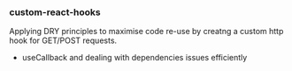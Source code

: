 ### custom-react-hooks

Applying DRY principles to maximise code re-use by creatng a custom http hook for GET/POST requests.

- useCallback and dealing with dependencies issues efficiently 

